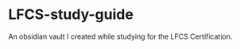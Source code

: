 LFCS-study-guide
================

An obsidian vault I created while studying for the LFCS Certification.

